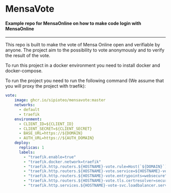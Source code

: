 # MensaVote
#### Example repo for MensaOnline on how to make code login with MensaOnline
---

This repo is built to make the vote of Mensa Online open and verifiable by anyone. The project aim to the possibility to vote anonymously and to verify the result of the vote.

To run this project in a docker environment you need to install docker and docker-compose.

To run the project you need to run the following command (We assume that you will proxy the project with traefik):
```yaml
vote:
    image: ghcr.io/sipioteo/mensavote:master
    networks:
      - default
      - traefik
    environment:
      - CLIENT_ID=${CLIENT_ID}
      - CLIENT_SECRET=${CLIENT_SECRET}
      - BASE_URL=https://${DOMAIN}
      - AUTH_URL=https://${AUTH_DOMAIN}
    deploy:
      replicas: 1
      labels:
        - "traefik.enable=true"
        - "traefik.docker.network=traefik"
        - "traefik.http.routers.${HOSTNAME}-vote.rule=Host(`${DOMAIN}`)"
        - "traefik.http.routers.${HOSTNAME}-vote.service=${HOSTNAME}-vote-svc"
        - "traefik.http.routers.${HOSTNAME}-vote.entrypoints=websecure"
        - "traefik.http.routers.${HOSTNAME}-vote.tls.certresolver=secure"
        - "traefik.http.services.${HOSTNAME}-vote-svc.loadbalancer.server.port=3000"
```